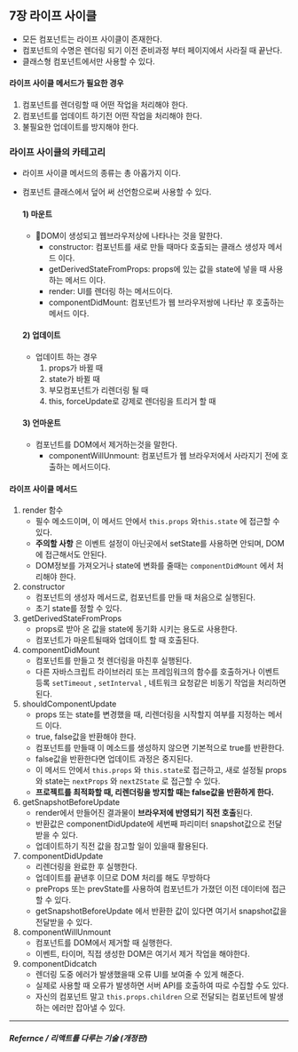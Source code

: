 ## 7장 라이프 사이클

- 모든 컴포넌트는 라이프 사이클이 존재한다.
- 컴포넌트의 수명은 렌더링 되기 이전 준비과정 부터 페이지에서 사라질 때 끝난다.
- 클래스형 컴포넌트에서만 사용할 수 있다.



#### 라이프 사이클 메서드가 필요한 경우

1. 컴포넌트를 렌더링할 때 어떤 작업을 처리해야 한다.
2. 컴포넌트를 업데이트 하기전 어떤 작업을 처리해야 한다.
3. 불필요한 업데이트를 방지해야 한다.



### 라이프 사이클의 카테고리

- 라이프 사이클 메서드의 종류는 총 아홉가지 이다.

- 컴포넌트 클래스에서 덮어 써 선언함으로써 사용할 수 있다.

  #### 1) 마운트
  
  - DOM이 생성되고 웹브라우저상에 나타나는 것을 말한다.
    - constructor: 컴포넌트를 새로 만들 때마다 호출되는 클래스 생성자 메서드 이다.
    - getDerivedStateFromProps: props에 있는 값을 state에 넣을 때 사용하는 메서드 이다.
    - render: UI를 렌더링 하는 메서드이다.
    - componentDidMount: 컴포넌트가 웹 브라우저쌍에 나타난 후 호출하는 메서드 이다.
  
  #### 2) 업데이트
  
  - 업데이트 하는 경우
    1. props가 바뀔 때
    2. state가 바뀔 때
    3. 부모컴포넌트가 리렌더링 될 때
    4. this, forceUpdate로 강제로 렌더링을 트리거 할 때
  
  #### 3) 언마운트  
  
  - 컴포넌트를 DOM에서 제거하는것을 말한다.
    - componentWillUnmount: 컴포넌트가 웹 브라우저에서 사라지기 전에 호출하는 메서드이다.



#### 라이프 사이클 메서드

1. render 함수
   - 필수 메소드이며, 이 메서드 안에서 `this.props` 와`this.state` 에 접근할 수 있다.
   - **주의할 사항** 은 이벤트 설정이 아닌곳에서 setState를 사용하면 안되며, DOM에 접근해서도 안된다.
   - DOM정보를 가져오거나 state에 변화를 줄때는 `componentDidMount` 에서 처리해야 한다.
2. constructor 
   - 컴포넌트의 생성자 메서드로, 컴포넌트를 만들 때 처음으로 실행된다.
   - 초기 state를 정할 수 있다.
3. getDerivedStateFromProps
   - props로 받아 온 값을 state에 동기화 시키는 용도로 사용한다.
   - 컴포넌트가 마운트될때와 업데이트 할 때 호출된다.
4. componentDidMount
   - 컴포넌트를 만들고 첫 렌더링을 마친후 실행된다.
   - 다른 자바스크립트 라이브러리 또는 프레임워크의 함수를 호출하거나 이벤트 등록 `setTimeout` , `setInterval` , 네트워크 요청같은 비동기 작업을 처리하면 된다.
5. shouldComponentUpdate
   - props 또는 state를 변경했을 때, 리렌더링을 시작할지 여부를 지정하는 메서드 이다.
   - true, false값을 반환해야 한다.
   - 컴포넌트를 만들때 이 메소드를 생성하지 않으면 기본적으로 true를 반환한다.
   - false값을 반환한다면 업데이트 과정은 중지된다.
   - 이 메서드 안에서 `this.props` 와 `this.state`로 접근하고, 새로 설정될 props와 state는 `nextProps` 와 `nextZState` 로 접근할 수 있다.
   - **프로젝트를 최적화할 때, 리렌더링을 방지할 때는 false값을 반환하게 한다.**
6. getSnapshotBeforeUpdate 
   - render에서 만들어진 결과물이 **브라우저에 반영되기 직전 호출**된다.
   - 반환값은 componentDidUpdate에 세번째 파리미터 snapshot값으로 전달받을 수 있다.
   - 업데이트하기 직전 값을 참고할 일이 있을때 활용된다.
7. componentDidUpdate
   - 리렌더링을 완료한 후 실행한다.
   - 업데이트를 끝낸후 이므로 DOM 처리를 해도 무방하다
   - preProps 또는 prevState를 사용하여 컴포넌트가 가졌던 이전 데이터에 접근할 수 있다.
   - getSnapshotBeforeUpdate 에서 반환한 값이 있다면 여기서 snapshot값을 전달받을 수 있다.
8. componentWillUnmount
   - 컴포넌트를 DOM에서 제거할 때 실행한다.
   - 이벤트, 타이머, 직접 생성한 DOM은 여기서 제거 작업을 해야한다.
9. componentDidcatch
   - 렌더링 도중 에러가 발생했을때 오류 UI를 보여줄 수 있게 해준다.
   - 실제로 사용할 때 오류가 발생하면 서버 API를 호출하여 따로 수집할 수도 있다.
   - 자신의 컴포넌트 말고 `this.props.children` 으로 전달되는 컴포넌트에 발생하는 에러만 잡아낼 수 있다.



<hr>

##### Refernce /  리액트를 다루는 기술 (개정판)

